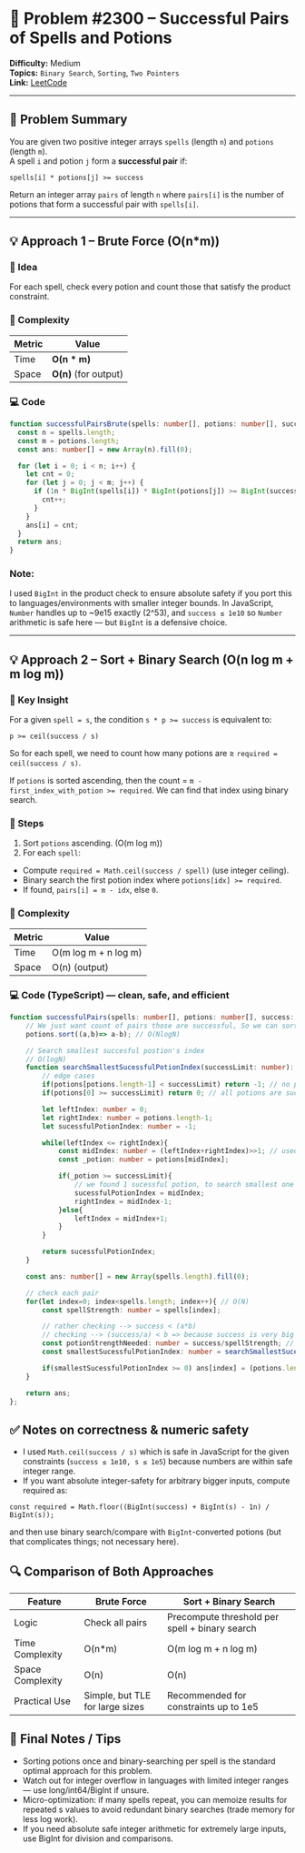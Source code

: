 # 🧩 Problem #2300 – Successful Pairs of Spells and Potions

**Difficulty:** Medium  
**Topics:** `Binary Search`, `Sorting`, `Two Pointers`  
**Link:** [LeetCode](https://leetcode.com/problems/successful-pairs-of-spells-and-potions/)

---

## 📜 Problem Summary
You are given two positive integer arrays `spells` (length `n`) and `potions` (length `m`).  
A spell `i` and potion `j` form a **successful pair** if:

```plaintext
spells[i] * potions[j] >= success
```


Return an integer array `pairs` of length `n` where `pairs[i]` is the number of potions that form a successful pair with `spells[i]`.

---

## 💡 Approach 1 – Brute Force (O(n*m))

### 🧩 Idea
For each spell, check every potion and count those that satisfy the product constraint.

### 🧮 Complexity
| Metric | Value |
|--------|-------|
| Time | **O(n * m)** |
| Space | **O(n)** (for output) |

### 💻 Code
```Typescript []
function successfulPairsBrute(spells: number[], potions: number[], success: number): number[] {
  const n = spells.length;
  const m = potions.length;
  const ans: number[] = new Array(n).fill(0);

  for (let i = 0; i < n; i++) {
    let cnt = 0;
    for (let j = 0; j < m; j++) {
      if (1n * BigInt(spells[i]) * BigInt(potions[j]) >= BigInt(success)) {
        cnt++;
      }
    }
    ans[i] = cnt;
  }
  return ans;
}
```

### Note: 
I used `BigInt` in the product check to ensure absolute safety if you port this to languages/environments with smaller integer bounds. In JavaScript, `Number` handles up to ~9e15 exactly (2^53), and `success ≤ 1e10` so `Number` arithmetic is safe here — but `BigInt` is a defensive choice.

---

## 💡 Approach 2 – Sort + Binary Search (O(n log m + m log m))


### 🔑 Key Insight

For a given `spell = s`, the condition `s * p >= success` is equivalent to:

```plaintext
p >= ceil(success / s)
```

So for each spell, we need to count how many potions are ≥ `required = ceil(success / s)`.

If `potions` is sorted ascending, then the count = `m - first_index_with_potion >= required`.
We can find that index using binary search.

### 🧩 Steps

1. Sort `potions` ascending. (O(m log m))
2. For each `spell`:
  - Compute `required = Math.ceil(success / spell)` (use integer ceiling).
  - Binary search the first potion index where `potions[idx] >= required`.
  - If found, `pairs[i] = m - idx`, else `0`.

### 🧮 Complexity

| Metric | 	Value |
| -- | -- |
| Time	| O(m log m + n log m) |
| Space |	O(n) (output) |

### 💻 Code (TypeScript) — clean, safe, and efficient

```Typescript []
function successfulPairs(spells: number[], potions: number[], success: number): number[] {
    // We just want count of pairs those are successful, So we can sort is (order do not matter)
    potions.sort((a,b)=> a-b); // O(NlogN)

    // Search smallest succesful postion's index
    // O(logN)
    function searchSmallestSucessfulPotionIndex(successLimit: number): number{
        // edge cases
        if(potions[potions.length-1] < successLimit) return -1; // no potion sucessful
        if(potions[0] >= successLimit) return 0; // all potions are sucessful

        let leftIndex: number = 0;
        let rightIndex: number = potions.length-1;
        let sucessfulPotionIndex: number = -1;

        while(leftIndex <= rightIndex){
            const midIndex: number = (leftIndex+rightIndex)>>1; // used bit manipulation for division by 2
            const _potion: number = potions[midIndex];

            if(_potion >= successLimit){
                // we found 1 sucessful potion, to search smallest one we g further left
                sucessfulPotionIndex = midIndex;
                rightIndex = midIndex-1;
            }else{
                leftIndex = midIndex+1;
            }
        }

        return sucessfulPotionIndex;
    }

    const ans: number[] = new Array(spells.length).fill(0);

    // check each pair
    for(let index=0; index<spells.length; index++){ // O(N)
        const spellStrength: number = spells[index];

        // rather checking --> success < (a*b)
        // checking --> (success/a) < b => because success is very big number 10^10 (intiger limit overflow)
        const potionStrengthNeeded: number = success/spellStrength; // 
        const smallestSucessfulPotionIndex: number = searchSmallestSucessfulPotionIndex(potionStrengthNeeded); // O(logN)

        if(smallestSucessfulPotionIndex >= 0) ans[index] = (potions.length-smallestSucessfulPotionIndex);
    }

    return ans;
};
```

## ✅ Notes on correctness & numeric safety

- I used `Math.ceil(success / s)` which is safe in JavaScript for the given constraints (`success ≤ 1e10, s ≤ 1e5`) because numbers are within safe integer range.
- If you want absolute integer-safety for arbitrary bigger inputs, compute required as:

```plaintext
const required = Math.floor((BigInt(success) + BigInt(s) - 1n) / BigInt(s));
```

and then use binary search/compare with `BigInt`-converted potions (but that complicates things; not necessary here).

## 🔍 Comparison of Both Approaches

| Feature	| Brute Force |	Sort + Binary Search |
| --- | --- | --- |
| Logic |	Check all pairs |	Precompute threshold per spell + binary search |
| Time Complexity |	O(n*m) |	O(m log m + n log m) |
| Space Complexity |	O(n) |	O(n) |
| Practical Use |	Simple, but TLE for large sizes |	Recommended for constraints up to 1e5 |

## 🏁 Final Notes / Tips

- Sorting potions once and binary-searching per spell is the standard optimal approach for this problem.
- Watch out for integer overflow in languages with limited integer ranges — use long/int64/BigInt if unsure.
- Micro-optimization: if many spells repeat, you can memoize results for repeated s values to avoid redundant binary searches (trade memory for less log work).
- If you need absolute safe integer arithmetic for extremely large inputs, use BigInt for division and comparisons.
